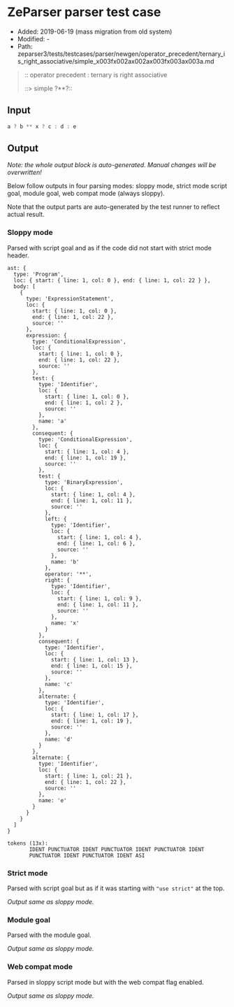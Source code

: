 # ZeParser parser test case

- Added: 2019-06-19 (mass migration from old system)
- Modified: -
- Path: zeparser3/tests/testcases/parser/newgen/operator_precedent/ternary_is_right_associative/simple_x003fx002ax002ax003fx003ax003a.md

> :: operator precedent : ternary is right associative
>
> ::> simple ?**?::

## Input

`````js
a ? b ** x ? c : d : e
`````

## Output

_Note: the whole output block is auto-generated. Manual changes will be overwritten!_

Below follow outputs in four parsing modes: sloppy mode, strict mode script goal, module goal, web compat mode (always sloppy).

Note that the output parts are auto-generated by the test runner to reflect actual result.

### Sloppy mode

Parsed with script goal and as if the code did not start with strict mode header.

`````
ast: {
  type: 'Program',
  loc: { start: { line: 1, col: 0 }, end: { line: 1, col: 22 } },
  body: [
    {
      type: 'ExpressionStatement',
      loc: {
        start: { line: 1, col: 0 },
        end: { line: 1, col: 22 },
        source: ''
      },
      expression: {
        type: 'ConditionalExpression',
        loc: {
          start: { line: 1, col: 0 },
          end: { line: 1, col: 22 },
          source: ''
        },
        test: {
          type: 'Identifier',
          loc: {
            start: { line: 1, col: 0 },
            end: { line: 1, col: 2 },
            source: ''
          },
          name: 'a'
        },
        consequent: {
          type: 'ConditionalExpression',
          loc: {
            start: { line: 1, col: 4 },
            end: { line: 1, col: 19 },
            source: ''
          },
          test: {
            type: 'BinaryExpression',
            loc: {
              start: { line: 1, col: 4 },
              end: { line: 1, col: 11 },
              source: ''
            },
            left: {
              type: 'Identifier',
              loc: {
                start: { line: 1, col: 4 },
                end: { line: 1, col: 6 },
                source: ''
              },
              name: 'b'
            },
            operator: '**',
            right: {
              type: 'Identifier',
              loc: {
                start: { line: 1, col: 9 },
                end: { line: 1, col: 11 },
                source: ''
              },
              name: 'x'
            }
          },
          consequent: {
            type: 'Identifier',
            loc: {
              start: { line: 1, col: 13 },
              end: { line: 1, col: 15 },
              source: ''
            },
            name: 'c'
          },
          alternate: {
            type: 'Identifier',
            loc: {
              start: { line: 1, col: 17 },
              end: { line: 1, col: 19 },
              source: ''
            },
            name: 'd'
          }
        },
        alternate: {
          type: 'Identifier',
          loc: {
            start: { line: 1, col: 21 },
            end: { line: 1, col: 22 },
            source: ''
          },
          name: 'e'
        }
      }
    }
  ]
}

tokens (13x):
       IDENT PUNCTUATOR IDENT PUNCTUATOR IDENT PUNCTUATOR IDENT
       PUNCTUATOR IDENT PUNCTUATOR IDENT ASI
`````

### Strict mode

Parsed with script goal but as if it was starting with `"use strict"` at the top.

_Output same as sloppy mode._

### Module goal

Parsed with the module goal.

_Output same as sloppy mode._

### Web compat mode

Parsed in sloppy script mode but with the web compat flag enabled.

_Output same as sloppy mode._
